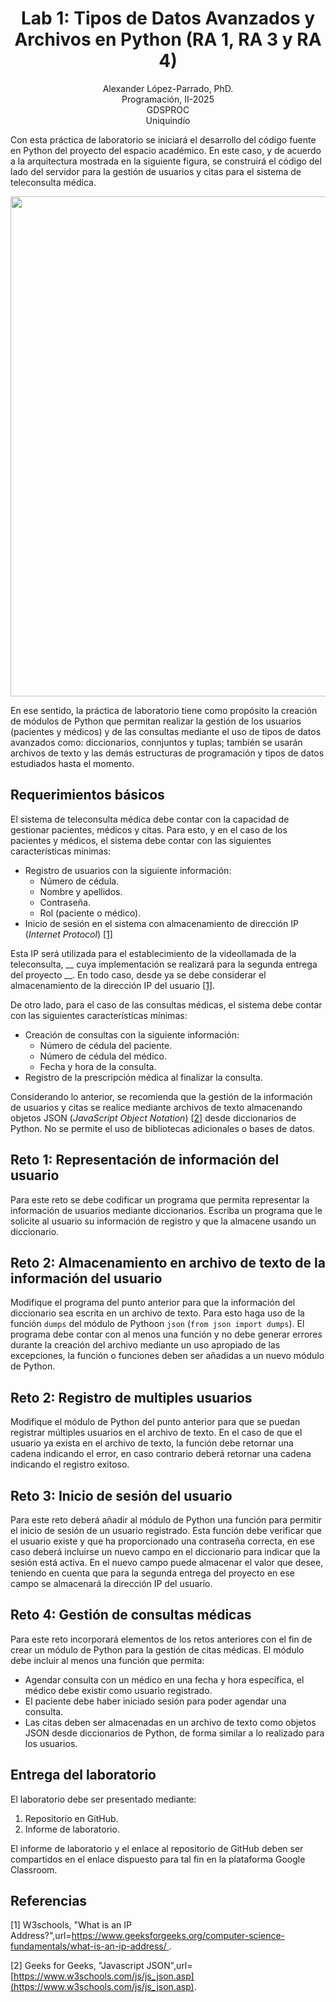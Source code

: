 <h1 align="center">
Lab 1: Tipos de Datos Avanzados y Archivos en Python (RA 1, RA 3 y RA 4) <br />
 </h1>
 <p align="center">
Alexander López-Parrado, PhD. <br />
Programación, II-2025 <br />
GDSPROC <br />
Uniquindío <br />
</p>

Con esta práctica de laboratorio se iniciará el desarrollo del código fuente en Python del proyecto del espacio académico. En este caso, y de acuerdo a la arquitectura mostrada en la siguiente figura, se construirá el código del lado del servidor para la gestión de usuarios y citas para el sistema de teleconsulta médica.

<p align="center">
<img  src="Programación-II-2025.png" width="800" >
</p>

En ese sentido, la práctica de laboratorio tiene como propósito la creación de módulos de Python que permitan realizar la gestión de los usuarios (pacientes y médicos) y de las consultas mediante el uso de tipos de datos avanzados como: diccionarios, connjuntos y tuplas; también se usarán archivos de texto y las demás estructuras de programación y tipos de datos estudiados hasta el momento.

## Requerimientos básicos

El sistema de teleconsulta médica debe contar con la capacidad de gestionar pacientes, médicos y citas. Para esto, y en el caso de los pacientes y médicos, el sistema debe contar con las siguientes características minimas:

* Registro de usuarios con la siguiente información:
    - Número de cédula.
    - Nombre y apellidos.
    - Contraseña.
    - Rol (paciente o médico).
* Inicio de sesión en el sistema con almacenamiento de dirección IP (*Internet Protocol*)  [[1]](#1)

Esta IP será utilizada para el establecimiento de la videollamada de la teleconsulta, __ cuya implementación se realizará para la segunda entrega del proyecto __. En todo caso, desde ya se debe considerar el almacenamiento de la dirección IP del usuario  [[1]](#1).

De otro lado, para el caso de las consultas médicas, el sistema debe contar con las siguientes características mínimas:

* Creación de consultas con la siguiente información:
    - Número de cédula del paciente.
    - Número de cédula del médico.
    - Fecha y hora de la consulta.
* Registro de la prescripción médica al finalizar la consulta.

Considerando lo anterior, se recomienda que la gestión de la información de usuarios y citas se realice mediante archivos de texto almacenando objetos JSON (*JavaScript Object Notation*) [[2]](#2) desde diccionarios de Python. No se permite el uso de bibliotecas adicionales o bases de datos.

## Reto 1: Representación de información del usuario

Para este reto se debe codificar un programa que permita representar la información de usuarios mediante diccionarios. Escriba un programa que le solicite al usuario su información de registro y que la almacene usando un diccionario.  

## Reto 2: Almacenamiento en archivo de texto de la información del usuario

Modifique el programa del punto anterior para que la información del diccionario sea escrita en un archivo de texto. Para esto haga uso de la función `dumps` del módulo de Pythoon `json` (`from json import dumps`). El programa debe contar con al menos una función y no debe generar errores durante la creación del archivo mediante un uso apropiado de las excepciones, la función o funciones deben ser añadidas a un nuevo módulo de Python.

## Reto 2: Registro de multiples usuarios

Modifique el módulo de Python del punto anterior para que se puedan registrar múltiples usuarios en el archivo de texto. En el caso de que el usuario ya exista en el archivo de texto, la función debe retornar una cadena indicando el error, en caso contrario deberá retornar una cadena indicando el registro exitoso.

## Reto 3: Inicio de sesión del usuario

Para este reto deberá añadir al módulo de Python una función para permitir el inicio de sesión de un usuario registrado. Esta función debe verificar que el usuario existe y que ha proporcionado una contraseña correcta, en ese caso deberá incluirse un nuevo campo en el diccionario para indicar que la sesión está activa. En el nuevo campo puede almacenar el valor que desee, teniendo en cuenta que para la segunda entrega del proyecto en ese campo se almacenará la dirección IP del usuario.

## Reto 4: Gestión de consultas médicas

Para este reto incorporará elementos de los retos anteriores con el fin de crear un módulo de Python para la gestión de citas médicas. El módulo debe incluir al menos una función que permita:

* Agendar consulta con un médico en una fecha y hora específica, el médico debe existir como usuario registrado.
* El paciente debe haber iniciado sesión para poder agendar una consulta. 
* Las citas deben ser almacenadas en un archivo de texto como objetos JSON desde diccionarios de Python, de forma similar a lo realizado para los usuarios.

## Entrega del laboratorio

El laboratorio debe ser presentado mediante:

1. Repositorio en GitHub.
2. Informe de laboratorio.

El informe de laboratorio y el enlace al repositorio de GitHub deben ser compartidos en el enlace dispuesto para tal fin en la plataforma Google Classroom.

## Referencias

<a id="1">[1]</a> 
W3schools, "What is an IP Address?",url=[https://www.geeksforgeeks.org/computer-science-fundamentals/what-is-an-ip-address/
](https://www.geeksforgeeks.org/computer-science-fundamentals/what-is-an-ip-address/
).

<a id="2">[2]</a> 
Geeks for Geeks, "Javascript JSON",url=[https://www.w3schools.com/js/js_json.asp](https://www.w3schools.com/js/js_json.asp).


